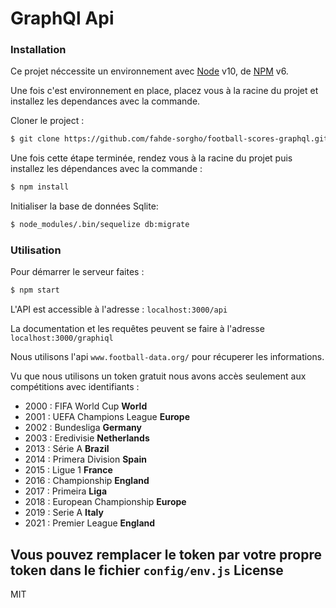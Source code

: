 # GraphQl Api

### Installation

Ce projet néccessite un environnement avec [Node](https://nodejs.org/en/) v10, de [NPM](https://www.npmjs.com/) v6.

Une fois c'est environnement en place, placez vous à la racine du projet et installez les dependances avec la commande.

Cloner le project :
```sh
$ git clone https://github.com/fahde-sorgho/football-scores-graphql.git
```

Une fois cette étape terminée, rendez vous à la racine du projet puis installez les dépendances avec la commande :

```sh
$ npm install
```

Initialiser la base de données Sqlite:

```sh
$ node_modules/.bin/sequelize db:migrate
```
### Utilisation

Pour démarrer le serveur faites :
```sh
$ npm start
```

L'API est accessible à l'adresse : `localhost:3000/api`

La documentation et les requêtes peuvent se faire à l'adresse `localhost:3000/graphiql`

Nous utilisons l'api `www.football-data.org/` pour récuperer les informations.

Vu que nous utilisons un token gratuit nous avons accès seulement aux compétitions avec identifiants :
* 2000 : FIFA World Cup **World**
* 2001 : UEFA Champions League **Europe**
* 2002 : Bundesliga **Germany**
* 2003 : Eredivisie **Netherlands**
* 2013 : Série A **Brazil**
* 2014 : Primera Division **Spain**
* 2015 : Ligue 1 **France**
* 2016 : Championship **England**
* 2017 : Primeira **Liga**
* 2018 : European Championship **Europe**
* 2019 : Serie A **Italy**
* 2021 : Premier League **England**

Vous pouvez remplacer le token par votre propre token dans le fichier `config/env.js`
License
----

MIT

